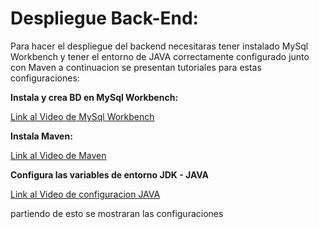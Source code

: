 # Despliegue Back-End:

Para hacer el despliegue del backend necesitaras tener instalado MySql Workbench y tener el entorno de JAVA correctamente configurado junto con Maven a continuacion 
se presentan tutoriales para estas configuraciones:

**Instala y crea BD en MySql Workbench:**

[Link al Video de MySql Workbench](https://www.youtube.com/watch?v=eDh6-71O12s)

**Instala Maven:**

[Link al Video de Maven](https://www.youtube.com/watch?v=snp1dTlJxqw)

**Configura las variables de entorno JDK - JAVA**

[Link al Video de configuracion JAVA](https://www.youtube.com/watch?v=qF4k830JxXo)

partiendo de esto se mostraran las configuraciones 
